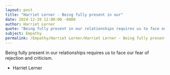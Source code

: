 ```yaml
---
layout: post
title: "Harriet Lerner - Being fully present in our"
date: 2024-12-28 12:00:00 -0000
author: Harriet Lerner
quote: "Being fully present in our relationships requires us to face our fear of rejection and criticism."
subject: Empathy
permalink: /Empathy/Harriet Lerner/Harriet Lerner - Being fully present in our
---
```


Being fully present in our relationships requires us to face our fear of rejection and criticism.

- Harriet Lerner
